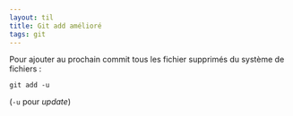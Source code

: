 ```yaml
---
layout: til
title: Git add amélioré
tags: git
---
```


Pour ajouter au prochain commit tous les fichier supprimés du système de fichiers :

```
git add -u
```

(`-u` pour _update_)


